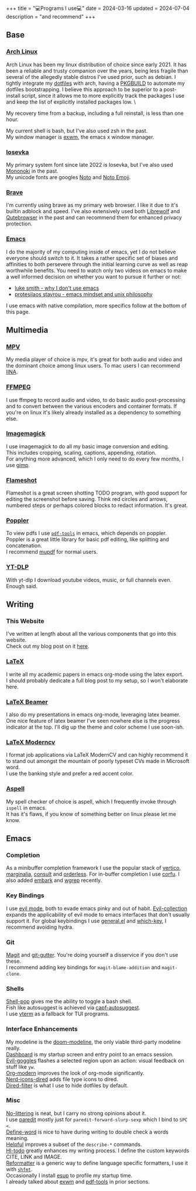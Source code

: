 +++
title = "💻Programs I use💻"
date = 2024-03-16
updated = 2024-07-04
description = "and recommend"
+++

## Base

### [Arch Linux](https://archlinux.org/)

Arch Linux has been my linux distribution of choice since early 2021.
It has been a reliable and trusty companion over the years, being less fragile than several of the allegedly stable distros I've used prior, such as debian.
I tightly integrate my [dotfiles](https://github.com/port19x/dotfiles) with arch, having a [PKGBUILD](https://github.com/port19x/dotfiles/blob/master/PKGBUILD) to automate my dotfiles bootstrapping.
I believe this approach to be superior to a post-install script, since it allows me to more explicitly track the packages I use and keep the list of explicitly installed packages low. \

My recovery time from a backup, including a full reinstall, is less than one hour.

My current shell is bash, but I've also used zsh in the past. \
My window manager is [exwm](https://github.com/emacs-exwm/exwm), the emacs x window manager.

### [Iosevka](https://typeof.net/Iosevka/)

My primary system font since late 2022 is Iosevka, but I've also used [Mononoki](https://madmalik.github.io/mononoki/) in the past. \
My unicode fonts are googles [Noto](https://fonts.google.com/noto) and [Noto Emoji](https://fonts.google.com/noto/specimen/Noto+Emoji).

### [Brave](https://brave.com/)

I'm currently using brave as my primary web browser. I like it due to it's builtin adblock and speed. I've also extensively used both [Librewolf](https://librewolf.net/) and [Qutebrowser](https://qutebrowser.org/) in the past and can recommend them for enhanced privacy protection.

### [Emacs](https://www.gnu.org/savannah-checkouts/gnu/emacs/emacs.html)

I do the majority of my computing inside of emacs, yet I do not believe everyone should switch to it.
It takes a rather specific set of biases and affinities to both persevere through the initial learning curve as well as reap worthwhile benefits.
You need to watch only two videos on emacs to make a well informed decision on whether you want to pursue it further or not:
- [luke smith - why I don't use emacs](https://youtu.be/1mr3issv79s)
- [protesilaos stavrou - emacs mindset and unix philosophy](https://youtu.be/qTncc2lI6OI)

I use emacs with native compilation, more specifics follow at the bottom of this page.

## Multimedia

### [MPV](https://mpv.io/)

My media player of choice is mpv, it's great for both audio and video and the dominant choice among linux users.
To mac users I can recommend [IINA](https://iina.io/).

### [FFMPEG](https://ffmpeg.org/)

I use ffmpeg to record audio and video, to do basic audio post-processing and to convert between the various encoders and container formats.
If you're on linux it's likely already installed as a dependency to something else.

### [Imagemagick](https://imagemagick.org/)

I use imagemagick to do all my basic image conversion and editing. \
This includes cropping, scaling, captions, appending, rotation. \
For anything more advanced, which I only need to do every few months, I use [gimp](https://www.gimp.org/).

### [Flameshot](https://flameshot.org/)

Flameshot is a great screen shotting TODO program, with good support for editing the screenshot before saving.
Think red circles and arrows, numbered steps or perhaps colored blocks to redact information.
It's great.

### [Poppler](https://poppler.freedesktop.org/)

To view pdfs I use [`pdf-tools`](https://pdftools.wiki/) in emacs, which depends on poppler. \
Poppler is a great little library for basic pdf editing, like splitting and concatenation. \
I recommend [mupdf](https://mupdf.com/) for normal users.

### [YT-DLP](https://github.com/yt-dlp/yt-dlp)

With yt-dlp I download youtube videos, music, or full channels even. \
Enough said.

## Writing

### This Website

I've written at length about all the various components that go into this website. \
Check out my blog post on it [here](https://port19.xyz/tech/blog/).

### [LaTeX](https://www.latex-project.org/)

I write all my academic papers in emacs org-mode using the latex export. \
I should probably dedicate a full blog post to my setup, so I won't elaborate here.

### [LaTeX Beamer](https://latex-beamer.com/quick-start/)

I also do my presentations in emacs org-mode, leveraging latex beamer. \
One nice feature of latex beamer I've seen nowhere else is the progress indicator at the top.
I'll dig up the theme and color scheme I use soon-ish.

### [LaTeX Moderncv](https://github.com/moderncv/moderncv)

I format job applications via LaTeX ModernCV and can highly recommend it to stand out amongst the mountain of poorly typeset CVs made in Microsoft word. \
I use the banking style and prefer a red accent color.

### [Aspell](http://aspell.net/)

My spell checker of choice is aspell, which I frequently invoke through `ispell` in emacs. \
It has it's flaws, if you know of something better on linux please let me know.

## Emacs

### Completion

As a minibuffer completion framework I use the popular stack of [vertico](https://github.com/minad/vertico), [marginalia](https://github.com/minad/marginalia), [consult](https://github.com/minad/consult) and [orderless](https://github.com/oantolin/orderless). For in-buffer completion I use [corfu](https://github.com/minad/corfu). I also added [embark](https://github.com/oantolin/embark) and [wgrep](https://github.com/mhayashi1120/Emacs-wgrep) recently.

### Key Bindings

I use [evil mode](https://github.com/emacs-evil/evil), both to evade emacs pinky and out of habit.
[Evil-collection](https://github.com/emacs-evil/evil-collection) expands the applicability of evil mode to emacs interfaces that don't usually support it.
For global keybindings I use [general.el](https://github.com/noctuid/general.el) and [which-key](https://github.com/justbur/emacs-which-key), I recommend avoiding hydra.

### Git

[Magit](https://magit.vc/) and [git-gutter](https://github.com/emacsorphanage/git-gutter). You're doing yourself a disservice if you don't use these. \
I recommend adding key bindings for `magit-blame-addition` and `magit-clone`.

### Shells

[Shell-pop](https://github.com/kyagi/shell-pop-el) gives me the ability to toggle a bash shell. \
Fish like autosuggest is achieved via [capf-autosuggest](https://repo.or.cz/emacs-capf-autosuggest.git). \
I use [vterm](https://github.com/akermu/emacs-libvterm) as a fallback for TUI programs.

### Interface Enhancements

My modeline is the [doom-modeline](https://github.com/seagle0128/doom-modeline), the only viable third-party modeline really. \
[Dashboard](https://github.com/emacs-dashboard/emacs-dashboard) is my startup screen and entry point to an emacs session. \
[Evil-goggles](https://github.com/edkolev/evil-goggles) flashes a selected region upon an action: visual feedback on stuff like `yw`. \
[Org-modern](https://github.com/minad/org-modern) improves the look of org-mode significantly. \
[Nerd-icons-dired](https://github.com/rainstormstudio/nerd-icons-dired) adds file type icons to dired. \
[Dired-filter](https://github.com/Fuco1/dired-hacks) is what I use to hide dotfiles by default.

### Misc

[No-littering](https://github.com/emacscollective/no-littering) is neat, but I carry no strong opinions about it. \
I use [paredit](http://paredit.org/) mostly just for `paredit-forward-slurp-sexp` which I bind to `SPC <`. \
[Define-word](https://github.com/abo-abo/define-word) is nice to have during writing to double check a words meaning. \
[Helpful](https://github.com/Wilfred/helpful) improves a subset of the `describe-*` commands. \
[Hl-todo](https://github.com/tarsius/hl-todo) greatly enhances my writing process. I define the custom keywords CITE, LINK and IMAGE. \
[Reformatter](https://github.com/purcell/emacs-reformatter) is a generic way to define language specific formatters, I use it with [`shfmt`](https://github.com/patrickvane/shfmt). \
Occasionally I install [esup](https://github.com/jschaf/esup) to profile my startup time. \
I already talked about [exwm](https://github.com/emacs-exwm/exwm) and [pdf-tools](https://pdftools.wiki/) in prior sections.
